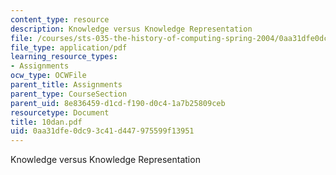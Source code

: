 ```yaml
---
content_type: resource
description: Knowledge versus Knowledge Representation
file: /courses/sts-035-the-history-of-computing-spring-2004/0aa31dfe0dc93c41d447975599f13951_10dan.pdf
file_type: application/pdf
learning_resource_types:
- Assignments
ocw_type: OCWFile
parent_title: Assignments
parent_type: CourseSection
parent_uid: 8e836459-d1cd-f190-d0c4-1a7b25809ceb
resourcetype: Document
title: 10dan.pdf
uid: 0aa31dfe-0dc9-3c41-d447-975599f13951
---
```

Knowledge versus Knowledge Representation

